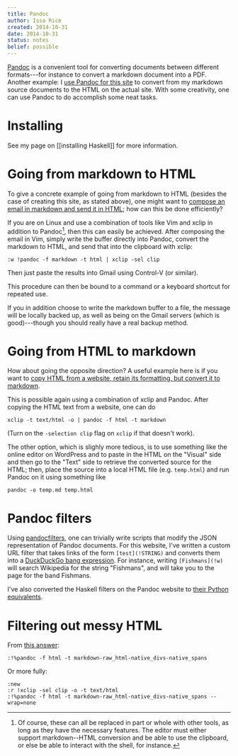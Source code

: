 ```yaml
---
title: Pandoc
author: Issa Rice
created: 2014-10-31
date: 2014-10-31
status: notes
belief: possible
---
```


[Pandoc](http://johnmacfarlane.net/pandoc/index.html) is a convenient tool for converting documents between different formats---for instance to convert a markdown document into a PDF.
Another example: I [use Pandoc for this site](colophon) to convert from my markdown source documents to the HTML on the actual site.
With some creativity, one can use Pandoc to do accomplish some neat tasks.

# Installing

See my page on [[installing Haskell]] for more information.

# Going from markdown to HTML

To give a concrete example of going from markdown to HTML (besides the case of creating this site, as stated above), one might want to [compose an email in markdown and send it in HTML](https://www.quora.com/How-can-I-write-messages-in-Gmail-using-Markdown); how can this be done efficiently?

If you are on Linux and use a combination of tools like Vim and xclip in addition to Pandoc[^alternatives], then this can easily be achieved. After composing the email in Vim, simply write the buffer directly into Pandoc, convert the markdown to HTML, and send that into the clipboard with xclip:

[^alternatives]: Of course, these can all be replaced in part or whole with other
tools, as long as they have the necessary features. The editor must
either support markdown--HTML conversion and be able to use the
clipboard, or else be able to interact with the shell, for instance.

```
:w !pandoc -f markdown -t html | xclip -sel clip
```

Then just paste the results into Gmail using Control-V (or similar).

This procedure can then be bound to a command or a keyboard shortcut for
repeated use.

If you in addition choose to write the markdown buffer to a file, the
message will be locally backed up, as well as being on the Gmail servers
(which is good)---though you should really have a real backup method.


# Going from HTML to markdown

How about going the opposite direction?
A useful example here is if you want to [copy HTML from a website, retain its formatting, but convert it to markdown](https://www.quora.com/Is-there-a-service-or-program-that-lets-you-copy-text-from-a-website-directly-into-Markdown-retaining-all-formatting).

This is possible again using a combination of xclip and Pandoc.
After copying the HTML text from a website, one can do

```{.bash}
xclip -t text/html -o | pandoc -f html -t markdown
```

(Turn on the `-selection clip` flag on `xclip` if that doesn't work).

The other option, which is slighly more tedious, is to use something
like the online editor on WordPress and to paste in the HTML on the
"Visual" side and then go to the "Text" side to retrieve the converted
source for the HTML; then, place the source into a local HTML file (e.g.  `temp.html`) and run Pandoc on it using something like

```{.bash}
pandoc -o temp.md temp.html
```


# Pandoc filters

Using [pandocfilters](https://github.com/jgm/pandocfilters), one can trivially write scripts that modify the JSON representation of Pandoc documents.
For this website, I've written a custom URL filter that takes links of the form `[test](!STRING)` and converts them into a [DuckDuckGo bang expression](https://duckduckgo.com/bang.html).
For instance, writing `[Fishmans](!w)` will search Wikipedia for the string "Fishmans", and will take you to the page for the band Fishmans.

<!-- FIXME: write a more complete guide of how to use pandocfilers -->

I've also converted the Haskell filters on the Pandoc website to [their Python equivalents](https://github.com/riceissa/pandocfilters-examples).

# Filtering out messy HTML

From [this answer](http://stackoverflow.com/a/35812743/3422337):

```vim
:!%pandoc -f html -t markdown-raw_html-native_divs-native_spans
```

Or more fully:

```vim
:new
:r !xclip -sel clip -o -t text/html
:!%pandoc -f html -t markdown-raw_html-native_divs-native_spans --wrap=none
```

